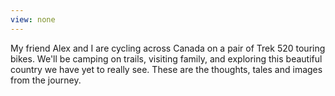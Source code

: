 ```yaml
---
view: none
---
```


My friend Alex and I are cycling across Canada on a pair of Trek 520 touring bikes. We'll be camping on trails, visiting family, and exploring this beautiful country we have yet to really see. These are the thoughts, tales and images from the journey.